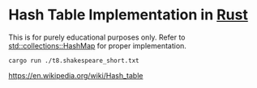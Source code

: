 # Hash Table Implementation in [Rust](https://www.rust-lang.org/)

This is for purely educational purposes only. Refer to [std::collections::HashMap](https://doc.rust-lang.org/std/collections/struct.HashMap.html) for proper implementation.

``` console
cargo run ./t8.shakespeare_short.txt
```

https://en.wikipedia.org/wiki/Hash_table
